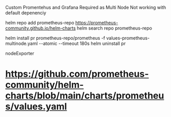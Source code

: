 Custom Promentehus and Grafana Required as Multi Node Not working with default depenenciy

helm repo add prometheus-repo https://prometheus-community.github.io/helm-charts
helm search repo prometheus-repo

helm install pr prometheus-repo/prometheus -f values-prometheus-multinode.yaml --atomic --timeout 180s 
helm uninstall pr

nodeExporter


# https://github.com/prometheus-community/helm-charts/blob/main/charts/prometheus/values.yaml

